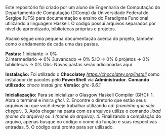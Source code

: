 Este repositório foi criado por um aluno de Engenharia de Computação do Departamento de Computação (DComp) da Universidade Federal de Sergipe (UFS) para documentação e ensino do Paradigma Funcional utilizando a linguagem Haskell.
O código possui arquivos separados por nível de aprendizado, bibliotecas próprias e projetos.

Abaixo segue uma pequena documentação acerca do projeto, também como o andamento de cada uma das pastas.

**Pastas:**
    1.iniciante     -> 0%<br>
    2.intermediario -> 0%
    3.avancado      -> 0%
    5.IO            -> 0%
    6.projetos      -> 0%
    bibliotecas     -> 0%
Obs: Novas pastas serão adicionadas aqui

**Instalação:**
    Foi utilizado o **Chocolatey** *https://chocolatey.org/install* como instalador de pacotes pelo **PowerShell** via **Administrador**.
    **Comando utilizado:** *choco install ghc*
    **Versão:** *ghc-9.6.1*

**Inicialiazação:**
    Para se inicializar o Glasgow Haskell Compiler (GHC):
        1. Abra o terminal e insira *ghci*.
        2. Encontre o diretorio que estão seus arquivos ou que você deseje trabalhar utilizando *cd: (caminho que seja chegar)*.
        3. Após chegar na pasta com os arquivos utilize o comando *:load (nome do arquivo)* ou *:l (nome do arquivo)*.
        4. Finalizando a compilação do arquivo, apenas busque no código o nome da função e suas respectivas entradas.
        5. O código está pronto para ser utilizado.